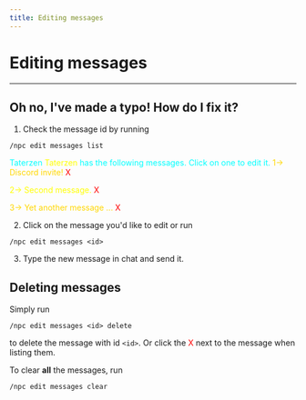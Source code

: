 ```yaml
---
title: Editing messages
---
```



# Editing messages

---


## Oh no, I've made a typo! How do I fix it?

1. Check the message id by running
```
/npc edit messages list
```

<span style="color:aqua">
	Taterzen <span style="color:yellow">Taterzen</span> has the following messages. Click on one to edit it.
</span>

<span style="color:gold">
	1-> Discord invite! <span style="color:red">X</span>
</span>

<span style="color:yellow">2-> Second message.</span>	<span style="color:red">X</span>

<span style="color:gold">
	3-> Yet another message ... <span style="color:red">X</span>
</span>


2. Click on the message you'd like to edit or run
```
/npc edit messages <id>
```

3. Type the new message in chat and send it.


## Deleting messages

Simply run
```
/npc edit messages <id> delete
```
to delete the message with id `<id>`.
Or click the <span style="color:red">X</span> next to the message when listing them.

To clear **all** the messages, run
```
/npc edit messages clear
```